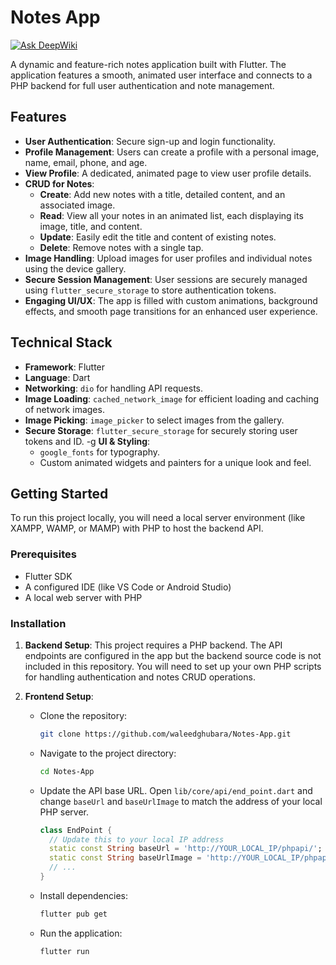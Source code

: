 # Notes App

[![Ask DeepWiki](https://devin.ai/assets/askdeepwiki.png)](https://deepwiki.com/waleedghubara/Notes-App)

A dynamic and feature-rich notes application built with Flutter. The application features a smooth, animated user interface and connects to a PHP backend for full user authentication and note management.

## Features

-   **User Authentication**: Secure sign-up and login functionality.
-   **Profile Management**: Users can create a profile with a personal image, name, email, phone, and age.
-   **View Profile**: A dedicated, animated page to view user profile details.
-   **CRUD for Notes**:
    -   **Create**: Add new notes with a title, detailed content, and an associated image.
    -   **Read**: View all your notes in an animated list, each displaying its image, title, and content.
    -   **Update**: Easily edit the title and content of existing notes.
    -   **Delete**: Remove notes with a single tap.
-   **Image Handling**: Upload images for user profiles and individual notes using the device gallery.
-   **Secure Session Management**: User sessions are securely managed using `flutter_secure_storage` to store authentication tokens.
-   **Engaging UI/UX**: The app is filled with custom animations, background effects, and smooth page transitions for an enhanced user experience.

## Technical Stack

-   **Framework**: Flutter
-   **Language**: Dart
-   **Networking**: `dio` for handling API requests.
-   **Image Loading**: `cached_network_image` for efficient loading and caching of network images.
-   **Image Picking**: `image_picker` to select images from the gallery.
-   **Secure Storage**: `flutter_secure_storage` for securely storing user tokens and ID.
-g   **UI & Styling**:
    -   `google_fonts` for typography.
    -   Custom animated widgets and painters for a unique look and feel.

## Getting Started

To run this project locally, you will need a local server environment (like XAMPP, WAMP, or MAMP) with PHP to host the backend API.

### Prerequisites

-   Flutter SDK
-   A configured IDE (like VS Code or Android Studio)
-   A local web server with PHP

### Installation

1.  **Backend Setup**:
    This project requires a PHP backend. The API endpoints are configured in the app but the backend source code is not included in this repository. You will need to set up your own PHP scripts for handling authentication and notes CRUD operations.

2.  **Frontend Setup**:
    -   Clone the repository:
        ```sh
        git clone https://github.com/waleedghubara/Notes-App.git
        ```
    -   Navigate to the project directory:
        ```sh
        cd Notes-App
        ```
    -   Update the API base URL. Open `lib/core/api/end_point.dart` and change `baseUrl` and `baseUrlImage` to match the address of your local PHP server.
        ```dart
        class EndPoint {
          // Update this to your local IP address
          static const String baseUrl = 'http://YOUR_LOCAL_IP/phpapi/'; 
          static const String baseUrlImage = 'http://YOUR_LOCAL_IP/phpapi/upload/';
          // ...
        }
        ```
    -   Install dependencies:
        ```sh
        flutter pub get
        ```
    -   Run the application:
        ```sh
        flutter run
